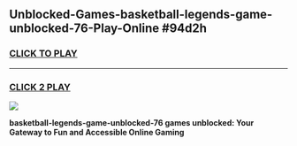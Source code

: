 
## Unblocked-Games-basketball-legends-game-unblocked-76-Play-Online #94d2h
<h3>
<a href="https://news.freeplayer.one?title=basketball-legends-game-unblocked-76&ref=3">CLICK TO PLAY</a></h3>
<hr>

<h3>
<a href="https://news.freeplayer.one?title=basketball-legends-game-unblocked-76&ref=3">CLICK 2 PLAY</a>
  
</h3>

<a href="https://news.freeplayer.one?title=basketball-legends-game-unblocked-76&ref=3"><img src="https://clearcache.store/games.png"></a>


**basketball-legends-game-unblocked-76 games unblocked: Your Gateway to Fun and Accessible Online Gaming**
